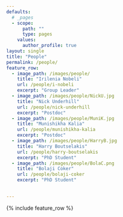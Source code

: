 ```yaml
---
defaults:
  # _pages
  - scope:
      path: ""
      type: pages
    values:
      author_profile: true
layout: single
title: "People"
permalink: /people/
feature_row:
  - image_path: /images/people/
    title: "Irilenia Nobeli"
    url: /people/i-nobeli
    excerpt: "Group Leader"
  - image_path: /images/people/NickU.jpg
    title: "Nick Underhill"
    url: /people/nick-underhill
    excerpt: "Postdoc"
  - image_path: /images/people/MuniK.jpg
    title: "Munishikha Kalia"
    url: /people/munishikha-kalia
    excerpt: "Postdoc"
  - image_path: /images/people/HarryB.jpg
    title: "Harry Boutselakis"
    url: /people/harry-boutselakis
    excerpt: "PhD Student"
  - image_path: /images/people/BolaC.png
    title: "Bolaji Coker"
    url: /people/bolaji-coker
    excerpt: "PhD Student"
 

---
```

{% include feature_row %}
